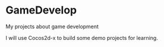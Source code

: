 # GameDevelop
My projects about game development

I will use Cocos2d-x to build some demo projects for learning.
